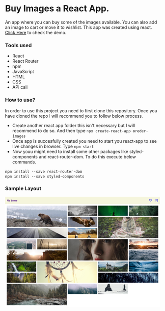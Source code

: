 # Buy Images a React App.

An app where you can buy some of the images available. You can also add an image to cart or move it to wishlist. This app was created using react.
[Click Here](https://netflix-bd20d.web.app/) to check the demo.

### Tools used

* React
* React Router
* npm
* JavaScript
* HTML
* CSS
* API call


### How to use?
In order to use this project you need to first clone this repository. Once you have cloned the repo I will recommend you to follow below process.
* Create another react app folder this isn't necessary but I will recommend to do so. And then type ```npx create-react-app oreder-images```
* Once app is succesfully created you need to start you react-app to see live changes in browser. Type ```npm start```
* Now youu might need to install some other packages like styled-components and react-router-dom. To do this execute below commands.

```
npm install --save react-router-dom
npm install --save styled-components
```

### Sample Layout

![layout](https://github.com/1sh1vam/order-images/blob/main/images/Screenshot_2021-03-19%20React%20App(1).png)

